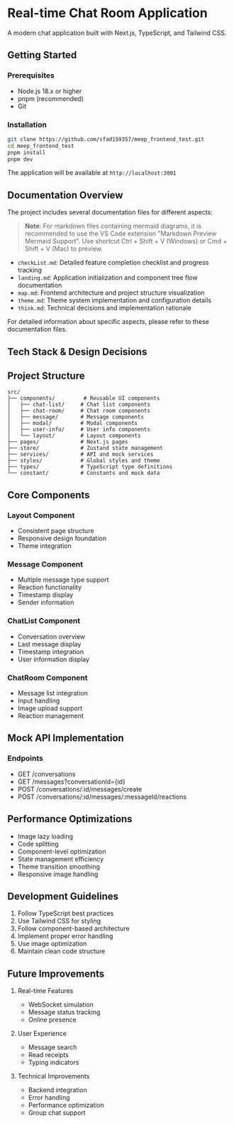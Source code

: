 # Real-time Chat Room Application

A modern chat application built with Next.js, TypeScript, and Tailwind CSS.

## Getting Started

### Prerequisites
- Node.js 18.x or higher
- pnpm (recommended)
- Git

### Installation
```bash
git clone https://github.com/sfad159357/meep_frontend_test.git
cd meep_frontend_test
pnpm install
pnpm dev
```

The application will be available at `http://localhost:3001`

## Documentation Overview

The project includes several documentation files for different aspects:

> **Note**: For markdown files containing mermaid diagrams, it is recommended to use the VS Code extension "Markdown Preview Mermaid Support". Use shortcut Ctrl + Shift + V (Windows) or Cmd + Shift + V (Mac) to preview.

- `checkList.md`: Detailed feature completion checklist and progress tracking
- `landing.md`: Application initialization and component tree flow documentation
- `map.md`: Frontend architecture and project structure visualization
- `theme.md`: Theme system implementation and configuration details
- `think.md`: Technical decisions and implementation rationale

For detailed information about specific aspects, please refer to these documentation files.


## Tech Stack & Design Decisions


## Project Structure

```
src/
├── components/         # Reusable UI components
│   ├── chat-list/     # Chat list components
│   ├── chat-room/     # Chat room components
│   ├── message/       # Message components
│   ├── modal/         # Modal components
│   ├── user-info/     # User info components
│   └── layout/        # Layout components
├── pages/             # Next.js pages
├── store/             # Zustand state management
├── services/          # API and mock services
├── styles/            # Global styles and theme
├── types/             # TypeScript type definitions
└── constant/          # Constants and mock data
```

## Core Components

### Layout Component
- Consistent page structure
- Responsive design foundation
- Theme integration

### Message Component
- Multiple message type support
- Reaction functionality
- Timestamp display
- Sender information

### ChatList Component
- Conversation overview
- Last message display
- Timestamp integration
- User information display

### ChatRoom Component
- Message list integration
- Input handling
- Image upload support
- Reaction management





## Mock API Implementation

### Endpoints
- GET /conversations
- GET /messages?conversationId={id}
- POST /conversations/:id/messages/create
- POST /conversations/:id/messages/:messageId/reactions



## Performance Optimizations

- Image lazy loading
- Code splitting
- Component-level optimization
- State management efficiency
- Theme transition smoothing
- Responsive image handling

## Development Guidelines

1. Follow TypeScript best practices
2. Use Tailwind CSS for styling
3. Follow component-based architecture
4. Implement proper error handling
5. Use image optimization
6. Maintain clean code structure


## Future Improvements

1. Real-time Features
   - WebSocket simulation
   - Message status tracking
   - Online presence

2. User Experience
   - Message search
   - Read receipts
   - Typing indicators

3. Technical Improvements
   - Backend integration
   - Error handling
   - Performance optimization
   - Group chat support 